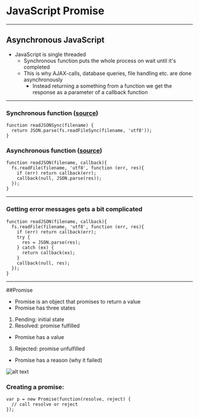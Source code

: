 # JavaScript Promise

---

## Asynchronous JavaScript
* JavaScript is single threaded
   * Synchronous function puts the whole process on wait until it's completed
   * This is why AJAX-calls, database queries, file handling etc. are done asynchronously
     * Instead returning a something from a function we get the response as a parameter of a callback function

---

### Synchronous function ([source](https://www.promisejs.org))
```
function readJSONSync(filename) {
  return JSON.parse(fs.readFileSync(filename, 'utf8'));
}
```

### Asynchronous function ([source](https://www.promisejs.org))
```
function readJSON(filename, callback){
  fs.readFile(filename, 'utf8', function (err, res){
    if (err) return callback(err);
    callback(null, JSON.parse(res));
  });
}
```

---

### Getting error messages gets a bit complicated
```
function readJSON(filename, callback){
  fs.readFile(filename, 'utf8', function (err, res){
    if (err) return callback(err);
    try {
      res = JSON.parse(res);
    } catch (ex) {
      return callback(ex);
    }
    callback(null, res);
  });
}
```

---

##Promise
* Promise is an object that promises to return a value
* Promise has three states
 1. Pending: initial state
 2. Resolved: promise fulfilled
   * Promise has a value
 3. Rejected: promise unfulfilled
   * Promise has a reason (why it failed)

![alt text](http://i.stack.imgur.com/JzrAY.png "Promise")

### Creating a promise:
```
var p = new Promise(function(resolve, reject) {
  // call resolve or reject
});
```

